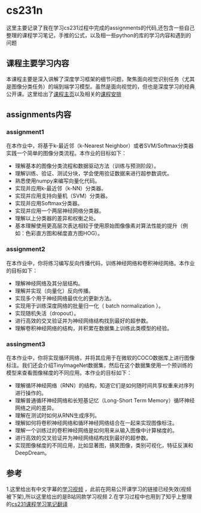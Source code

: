 # cs231n
这里主要记录了我在学习cs231过程中完成的assignments的代码,还包含一些自己整理的课程学习笔记，手推的公式，以及相一些python的库的学习内容和遇到的问题


## 课程主要学习内容
本课程主要是深入讲解了深度学习框架的细节问题，聚焦面向视觉识别任务（尤其是图像分类任务）的端到端学习模型。虽然是面向视觉的，但也是深度学习的经典公开课。这里给出了[课程主页](http://cs231n.stanford.edu/syllabus.html)以及相关的[课程安排](http://cs231n.stanford.edu/syllabus.html)  

##  assignments内容

### assignment1
在本作业中，将基于k-最近邻（k-Nearest Neighbor）或者SVM/Softmax分类器实践一个简单的图像分类流程。本作业的目标如下：


- 理解基本的图像分类流程和数据驱动方法（训练与预测阶段）。
- 理解训练、验证、测试分块，学会使用验证数据来进行超参数调优。
- 熟悉使用numpy来编写向量化代码。
- 实现并应用k-最近邻（k-NN）分类器。
- 实现并应用支持向量机（SVM）分类器。
- 实现并应用Softmax分类器。
- 实现并应用一个两层神经网络分类器。
- 理解以上分类器的差异和权衡之处。
- 基本理解使用更高层次表达相较于使用原始图像像素对算法性能的提升（例如：色彩直方图和梯度直方图HOG）。

### assignment2
在本作业中，你将练习编写反向传播代码，训练神经网络和卷积神经网络。本作业的目标如下：


- 理解神经网络及其分层结构。
- 理解并实现（向量化）反向传播。
- 实现多个用于神经网络最优化的更新方法。
- 实现用于训练深度网络的批量归一化（ batch normalization ）。
- 实现随机失活（dropout）。
- 进行高效的交叉验证并为神经网络结构找到最好的超参数。
- 理解卷积神经网络的结构，并积累在数据集上训练此类模型的经验。

### assingment3
在本作业中，你将实现循环网络，并将其应用于在微软的COCO数据库上进行图像标注。我们还会介绍TinyImageNet数据集，然后在这个数据集使用一个预训练的模型来查看图像梯度的不同应用。本作业的目标如下：

- 理解循环神经网络（RNN）的结构，知道它们是如何随时间共享权重来对序列进行操作的。
- 理解普通循环神经网络和长短基记忆（Long-Short Term Memory）循环神经网络之间的差异。
- 理解在测试时如何从RNN生成序列。
- 理解如何将卷积神经网络和循环神经网络结合在一起来实现图像标注。
- 理解一个训练过的卷积神经网络是如何用来从输入图像中计算梯度的。
- 进行高效的交叉验证并为神经网络结构找到最好的超参数。
- 实现图像梯度的不同应用，比如显著图，搞笑图像，类别可视化，特征反演和DeepDream。


## 参考
1.这里给出有中文字幕的[学习视频](https://space.bilibili.com/216720985/channel/detail?cid=32406) ，此前在网易公开课学习的链接已经失效(视频被下架),所以这里给出的是B站同款学习视频
2.在学习过程中也用到了知乎上整理的[cs231课程学习笔记翻译](https://zhuanlan.zhihu.com/p/21930884)  